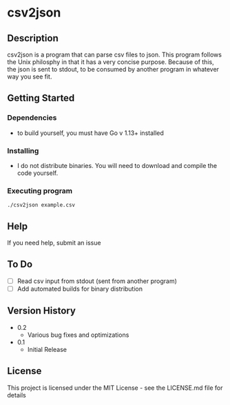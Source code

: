 # csv2json

## Description
csv2json is a program that can parse csv files to json. This program follows the Unix philosphy in that it has a very concise purpose. Because of this, the json is sent to stdout, to be consumed by another program in whatever way you see fit. 

## Getting Started

### Dependencies
* to build yourself, you must have Go v 1.13+ installed

### Installing
* I do not distribute binaries. You will need to download and compile the code yourself. 

### Executing program
```
./csv2json example.csv
```
## Help
If you need help, submit an issue

## To Do
- [ ] Read csv input from stdout (sent from another program)
- [ ] Add automated builds for binary distribution

## Version History
* 0.2
    * Various bug fixes and optimizations
* 0.1
    * Initial Release

## License
This project is licensed under the MIT License - see the LICENSE.md file for details

